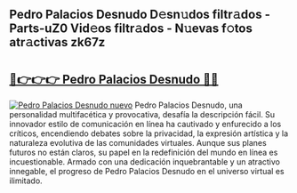 ## Pedro Palacios Desnudo D𝚎sn𝚞dos filtr𝚊dos - Parts-uZ0 Vid𝚎os filtr𝚊dos - N𝚞evas f𝚘tos atr𝚊ctivas zk67z

# <h2><a href="http://mbav8u3.tromn.icu/?c=Pedro+Palacios+Desnudo">🔗👉👉👉 Pedro Palacios Desnudo 🔗🔗</a></h2>

[![Pedro Palacios Desnudo nuevo](https://i.imgur.com/pEAQMta.gif)](http://mbav8u3.tromn.icu/?c=Pedro+Palacios+Desnudo)
Pedro Palacios Desnudo, una personalidad multifacética y provocativa, desafía la descripción fácil. Su innovador estilo de comunicación en línea ha cautivado y enfurecido a los críticos, encendiendo debates sobre la privacidad, la expresión artística y la naturaleza evolutiva de las comunidades virtuales. Aunque sus planes futuros no están claros, su papel en la redefinición del mundo en línea es incuestionable. Armado con una dedicación inquebrantable y un atractivo innegable, el progreso de Pedro Palacios Desnudo en el universo virtual es ilimitado.
